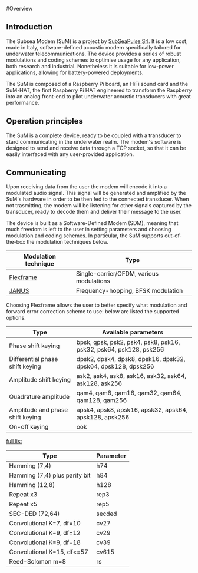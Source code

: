 #Overview
## Introduction
The Subsea Modem (SuM) is a project by [SubSeaPulse Srl](https://www.subseapulse.com/products/#sum). It is a low cost, made in Italy, software-defined acoustic modem specifically tailored for underwater telecommunications.
The device provides a series of robust modulations and coding schemes to optimise usage for any application, both research and industrial. Nonetheless it is suitable for low-power applications, allowing for battery-powered deployments.

The SuM is composed of a Raspberry Pi board, an HiFi sound card and the SuM-HAT, the first Raspberry Pi HAT engineered to transform the Raspberry into an analog front-end to pilot underwater acoustic transducers with great performance.

## Operation principles
The SuM is a complete device, ready to be coupled with a transducer to stard communicating in the underwater realm. The modem's software is designed to send and receive data through a TCP socket, so that it can be easily interfaced with any user-provided application.

## Communicating
Upon receiving data from the user the modem will encode it into a modulated audio signal. This signal will be generated and amplified by the SuM's hardware in order to be then fed to the connected transducer. When not trasmitting, the modem will be listening for other signals captured by the transducer, ready to decode them and deliver their message to the user.

The device is built as a Software-Defined Modem (SDM), meaning that much freedom is left to the user in setting parameters and choosing modulation and coding schemes. In particular, the SuM supports out-of-the-box the modulation techniques below.

|Modulation technique					|Type										|
|---------------------------------------|-------------------------------------------|
|[Flexframe](https://liquidsdr.org/)	|Single-carrier/OFDM, various modulations	|
|[JANUS](https://www.januswiki.com/)	|Frequency-hopping, BFSK modulation			|

Choosing Flexframe allows the user to better specify what modulation and forward error correction scheme to use: below are listed the supported options.

|Type								|Available parameters													|
|-----------------------------------|-------------------------------------------------------------------|
|Phase shift keying					|bpsk, qpsk, psk2, psk4, psk8, psk16, psk32, psk64, psk128, psk256	|
|Differential phase shift keying	|dpsk2, dpsk4, dpsk8, dpsk16, dpsk32, dpsk64, dpsk128, dpsk256		|
|Amplitude shift keying				|ask2, ask4, ask8, ask16, ask32, ask64, ask128, ask256				|
|Quadrature amplitude				|qam4, qam8, qam16, qam32, qam64, qam128, qam256					|
|Amplitude and phase shift keying	|apsk4, apsk8, apsk16, apsk32, apsk64, apsk128, apsk256				|
|On-off keying						|ook																|
	
[full list](https://github.com/jgaeddert/liquid-dsp/blob/master/src/modem/src/modem_utilities.c#L109)

|Type							|Parameter	|
|-------------------------------|-----------|
|Hamming (7,4)					|h74		|
|Hamming (7,4) plus parity bit	|h84		|
|Hamming (12,8)					|h128		|
|Repeat x3						|rep3		|
|Repeat x5						|rep5		|
|SEC-DED (72,64)				|secded		|
|Convolutional K=7, df=10		|cv27		|
|Convolutional K=9, df=12		|cv29		|
|Convolutional K=9, df=18		|cv39		|
|Convolutional K=15, df<=57		|cv615		|
|Reed-Solomon m=8				|rs			|

